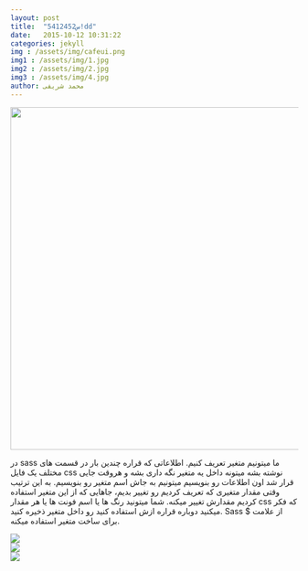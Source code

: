 ```yaml
---
layout: post
title:  "س5412452!dd"
date:   2015-10-12 10:31:22
categories: jekyll
img : /assets/img/cafeui.png
img1 : /assets/img/1.jpg
img2 : /assets/img/2.jpg
img3 : /assets/img/4.jpg
author: محمد شریفی
---
```

<img src="{{ page.img2 }}" style="height:600px;width:auto;" align="center" />

در sass ما میتونیم متغیر تعریف کنیم. اطلاعاتی که قراره چندین بار در قسمت های مختلف یک فایل css نوشته بشه میتونه داخل یه متغیر نگه داری بشه و هروقت جایی قرار شد اون اطلاعات رو بنویسیم میتونیم به جاش اسم متغیر رو بنویسیم. به این ترتیب وقتی مقدار متغیری که تعریف کردیم رو تغییر بدیم، جاهایی که از این متغیر استفاده کردیم مقدارش تغییر میکنه. شما میتونید رنگ ها یا اسم فونت ها یا هر مقدار css که فکر میکنید دوباره قراره ازش استفاده کنید رو داخل متغیر ذخیره کنید. Sass از علامت $ برای ساخت متغیر استفاده میکنه.

<div class="col col-3">
    <img src="{{ page.img1 }}" class="imgg"/>
</div>
<div class="col col-3">
    <img src="{{ page.img2 }}" class="imgg"/>
</div>
<div class="col col-3">
    <img src="{{ page.img3 }}" class="imgg"/>
</div>

